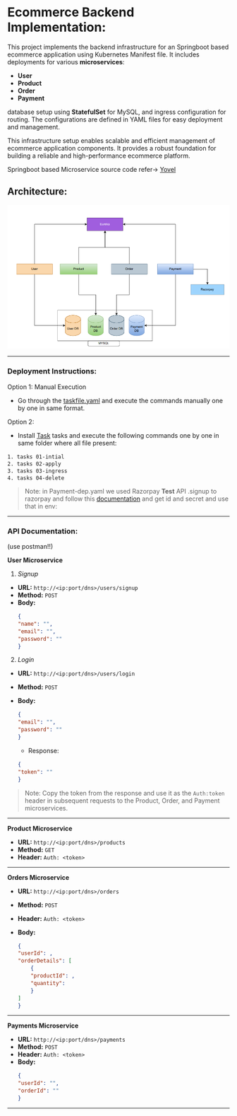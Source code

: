    # Ecommerce Backend Implementation:

This project implements the backend infrastructure for an Springboot based ecommerce application using Kubernetes Manifest file. It includes deployments for various **microservices**:
* **User**
* **Product**
* **Order**
* **Payment**

database setup using **StatefulSet** for MySQL, and ingress configuration for routing. The configurations are defined in YAML files for easy deployment and management.

This infrastructure setup enables scalable and efficient management of ecommerce application components. It provides a robust foundation for building a reliable and high-performance ecommerce platform.

Springboot based Microservice source code refer-> [Yovel](https://github.com/yovel86?tab=repositories)

## Architecture:

![alt text](Architecture.png)


---------

### Deployment Instructions:



   Option 1: Manual Execution
   - Go through the [taskfile.yaml](https://github.com/Bhuvaneshwar-PH/Ecommerce-Backend-Implementation/blob/main/Taskfile.yaml) and execute the commands manually one by one in same format.


   Option 2:  
   - Install [Task](https://taskfile.dev/installation/) tasks and execute the following commands one by one in same folder where all file present:

    1. tasks 01-intial
    2. tasks 02-apply
    3. tasks 03-ingress
    4. tasks 04-delete

> Note: in Payment-dep.yaml we used Razorpay **Test** API .signup to razorpay and follow this [documentation](https://razorpay.com/docs/api/authentication/) and get id and secret and use that in env: 
----------

### API Documentation:

(use postman!!)

**User Microservice**

1. *Signup*

* **URL:** `http://<ip:port/dns>/users/signup`
* **Method:** `POST`
* **Body:**
    ```json
    {
    "name": "",
    "email": "",
    "password": ""
    }
    ```

2. *Login*

* **URL:** `http://<ip:port/dns>/users/login`
* **Method:** `POST`
* **Body:**
    ```json
    {
    "email": "",
    "password": ""
    }
    ```
    - Response:

    ```json
    {
    "token": ""
    }
    ```

> Note: Copy the token from the response and use it as the `Auth:token` header in subsequent requests to the Product, Order, and Payment microservices. 
----------



**Product Microservice**



* **URL:** `http://<ip:port/dns>/products`
* **Method:** `GET`
* **Header:** `Auth: <token>`
----------



**Orders Microservice**



* **URL:** `http://<ip:port/dns>/orders`
* **Method:** `POST`
* **Header:** `Auth: <token>`
* **Body:**

    ```json
    {
    "userId": ,
    "orderDetails": [
        {
        "productId": ,
        "quantity": 
        }
    ]
    }
    ```

----------
**Payments Microservice**



* **URL:** `http://<ip:port/dns>/payments`
* **Method:** `POST`
* **Header:** `Auth: <token>`
* **Body:**
    ```json
    {
  "userId": "",
  "orderId": ""
    }
    ```


----------
